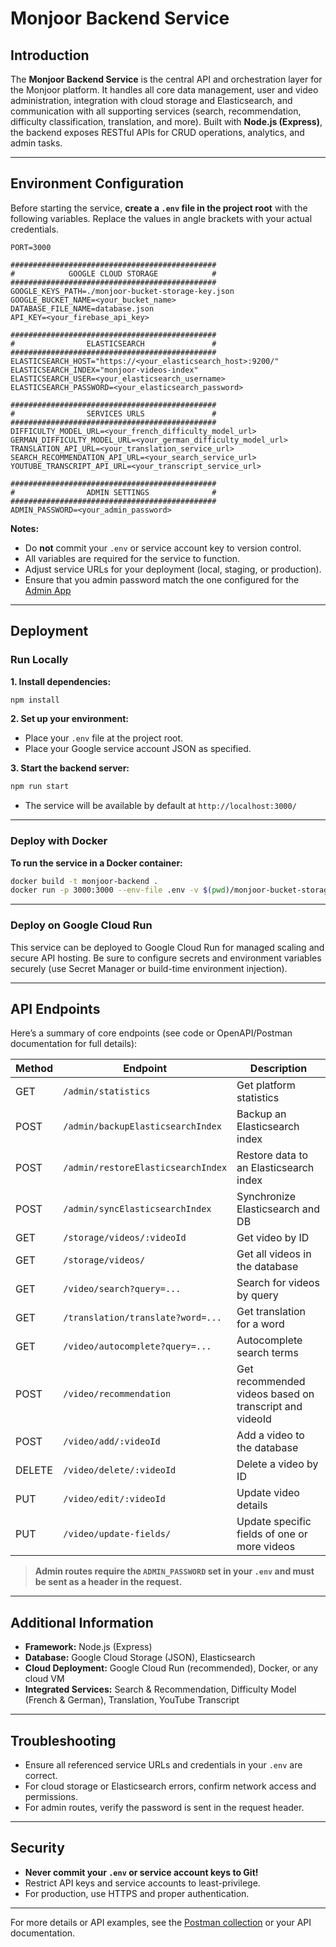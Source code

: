 # Monjoor Backend Service

## Introduction

The **Monjoor Backend Service** is the central API and orchestration layer for the Monjoor platform.
It handles all core data management, user and video administration, integration with cloud storage and Elasticsearch, and communication with all supporting services (search, recommendation, difficulty classification, translation, and more).
Built with **Node.js (Express)**, the backend exposes RESTful APIs for CRUD operations, analytics, and admin tasks.

---

## Environment Configuration

Before starting the service, **create a `.env` file in the project root** with the following variables.
Replace the values in angle brackets with your actual credentials.

```env
PORT=3000

##############################################
#            GOOGLE CLOUD STORAGE            #
##############################################
GOOGLE_KEYS_PATH=./monjoor-bucket-storage-key.json
GOOGLE_BUCKET_NAME=<your_bucket_name>
DATABASE_FILE_NAME=database.json
API_KEY=<your_firebase_api_key>

##############################################
#                ELASTICSEARCH               #
##############################################
ELASTICSEARCH_HOST="https://<your_elasticsearch_host>:9200/"
ELASTICSEARCH_INDEX="monjoor-videos-index"
ELASTICSEARCH_USER=<your_elasticsearch_username>
ELASTICSEARCH_PASSWORD=<your_elasticsearch_password>

##############################################
#                SERVICES URLS               #
##############################################
DIFFICULTY_MODEL_URL=<your_french_difficulty_model_url>
GERMAN_DIFFICULTY_MODEL_URL=<your_german_difficulty_model_url>
TRANSLATION_API_URL=<your_translation_service_url>
SEARCH_RECOMMENDATION_API_URL=<your_search_service_url>
YOUTUBE_TRANSCRIPT_API_URL=<your_transcript_service_url>

##############################################
#                ADMIN SETTINGS              #
##############################################
ADMIN_PASSWORD=<your_admin_password>
```

**Notes:**

* Do **not** commit your `.env` or service account key to version control.
* All variables are required for the service to function.
* Adjust service URLs for your deployment (local, staging, or production).
* Ensure that you admin password match the one configured for the [Admin App](../1-Admin/)

---

## Deployment

### Run Locally

**1. Install dependencies:**

```bash
npm install
```

**2. Set up your environment:**

* Place your `.env` file at the project root.
* Place your Google service account JSON as specified.

**3. Start the backend server:**

```bash
npm run start
```

* The service will be available by default at `http://localhost:3000/`

---

### Deploy with Docker

**To run the service in a Docker container:**

```bash
docker build -t monjoor-backend .
docker run -p 3000:3000 --env-file .env -v $(pwd)/monjoor-bucket-storage-key.json:/app/monjoor-bucket-storage-key.json monjoor-backend
```

---

### Deploy on Google Cloud Run

This service can be deployed to Google Cloud Run for managed scaling and secure API hosting.
Be sure to configure secrets and environment variables securely (use Secret Manager or build-time environment injection).

---

## API Endpoints

Here’s a summary of core endpoints (see code or OpenAPI/Postman documentation for full details):

| Method | Endpoint                           | Description                                            |
| ------ | ---------------------------------- | ------------------------------------------------------ |
| GET    | `/admin/statistics`                | Get platform statistics                                |
| POST   | `/admin/backupElasticsearchIndex`  | Backup an Elasticsearch index                          |
| POST   | `/admin/restoreElasticsearchIndex` | Restore data to an Elasticsearch index                 |
| POST   | `/admin/syncElasticsearchIndex`    | Synchronize Elasticsearch and DB                       |
| GET    | `/storage/videos/:videoId`         | Get video by ID                                        |
| GET    | `/storage/videos/`                 | Get all videos in the database                         |
| GET    | `/video/search?query=...`          | Search for videos by query                             |
| GET    | `/translation/translate?word=...`  | Get translation for a word                             |
| GET    | `/video/autocomplete?query=...`    | Autocomplete search terms                              |
| POST   | `/video/recommendation`            | Get recommended videos based on transcript and videoId |
| POST   | `/video/add/:videoId`              | Add a video to the database                            |
| DELETE | `/video/delete/:videoId`           | Delete a video by ID                                   |
| PUT    | `/video/edit/:videoId`             | Update video details                                   |
| PUT    | `/video/update-fields/`            | Update specific fields of one or more videos           |

> **Admin routes require the `ADMIN_PASSWORD` set in your `.env` and must be sent as a header in the request.**

---

## Additional Information

* **Framework:** Node.js (Express)
* **Database:** Google Cloud Storage (JSON), Elasticsearch
* **Cloud Deployment:** Google Cloud Run (recommended), Docker, or any cloud VM
* **Integrated Services:** Search & Recommendation, Difficulty Model (French & German), Translation, YouTube Transcript

---

## Troubleshooting

* Ensure all referenced service URLs and credentials in your `.env` are correct.
* For cloud storage or Elasticsearch errors, confirm network access and permissions.
* For admin routes, verify the password is sent in the request header.

---

## Security

* **Never commit your `.env` or service account keys to Git!**
* Restrict API keys and service accounts to least-privilege.
* For production, use HTTPS and proper authentication.

---

For more details or API examples, see the [Postman collection](../5-Postman/) or your API documentation.
